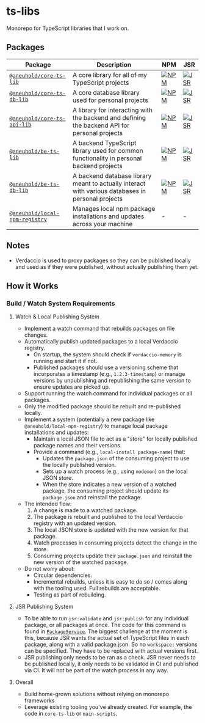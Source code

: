 # ts-libs

Monorepo for TypeScript libraries that I work on.

## Packages

<!-- prettier-ignore -->
| Package | Description | NPM | JSR |
|---------|-------------|-----|-----|
| [`@aneuhold/core-ts-lib`](packages/core-ts-lib) | A core library for all of my TypeScript projects | [![NPM](https://img.shields.io/npm/v/%40aneuhold%2Fcore-ts-lib)](https://www.npmjs.com/package/@aneuhold/core-ts-lib) | [![JSR](https://jsr.io/badges/@aneuhold/core-ts-lib)](https://jsr.io/@aneuhold/core-ts-lib) |
| [`@aneuhold/core-ts-db-lib`](packages/core-ts-db-lib) | A core database library used for personal projects | [![NPM](https://img.shields.io/npm/v/%40aneuhold%2Fcore-ts-db-lib)](https://www.npmjs.com/package/@aneuhold/core-ts-db-lib) | [![JSR](https://jsr.io/badges/@aneuhold/core-ts-db-lib)](https://jsr.io/@aneuhold/core-ts-db-lib) |
| [`@aneuhold/core-ts-api-lib`](packages/core-ts-api-lib) | A library for interacting with the backend and defining the backend API for personal projects | [![NPM](https://img.shields.io/npm/v/%40aneuhold%2Fcore-ts-api-lib)](https://www.npmjs.com/package/@aneuhold/core-ts-api-lib) | [![JSR](https://jsr.io/badges/@aneuhold/core-ts-api-lib)](https://jsr.io/@aneuhold/core-ts-api-lib) |
| [`@aneuhold/be-ts-lib`](packages/be-ts-lib) | A backend TypeScript library used for common functionality in personal backend projects | [![NPM](https://img.shields.io/npm/v/%40aneuhold%2Fbe-ts-lib)](https://www.npmjs.com/package/@aneuhold/be-ts-lib) | [![JSR](https://jsr.io/badges/@aneuhold/be-ts-lib)](https://jsr.io/@aneuhold/be-ts-lib) |
| [`@aneuhold/be-ts-db-lib`](packages/be-ts-db-lib) | A backend database library meant to actually interact with various databases in personal projects | [![NPM](https://img.shields.io/npm/v/%40aneuhold%2Fbe-ts-db-lib)](https://www.npmjs.com/package/@aneuhold/be-ts-db-lib) | [![JSR](https://jsr.io/badges/@aneuhold/be-ts-db-lib)](https://jsr.io/@aneuhold/be-ts-db-lib) |
| [`@aneuhold/local-npm-registry`](packages/local-npm-registry) | Manages local npm package installations and updates across your machine | - | - |

## Notes

- Verdaccio is used to proxy packages so they can be published locally and used as if they were published, without actually publishing them yet.

## How it Works

### Build / Watch System Requirements

1. Watch & Local Publishing System

   - Implement a watch command that rebuilds packages on file changes.
   - Automatically publish updated packages to a local Verdaccio registry.
     - On startup, the system should check if `verdaccio-memory` is running and start it if not.
     - Published packages should use a versioning scheme that incorporates a timestamp (e.g., `1.2.3-timestamp`) or manage versions by unpublishing and republishing the same version to ensure updates are picked up.
   - Support running the watch command for individual packages or all packages.
   - Only the modified package should be rebuilt and re-published locally.
   - Implement a system (potentially a new package like `@aneuhold/local-npm-registry`) to manage local package installations and updates:
     - Maintain a local JSON file to act as a "store" for locally published package names and their versions.
     - Provide a command (e.g., `local-install package-name`) that:
       - Updates the `package.json` of the consuming project to use the locally published version.
       - Sets up a watch process (e.g., using `nodemon`) on the local JSON store.
       - When the store indicates a new version of a watched package, the consuming project should update its `package.json` and reinstall the package.
   - The intended flow:
     1. A change is made to a watched package.
     2. The package is rebuilt and published to the local Verdaccio registry with an updated version.
     3. The local JSON store is updated with the new version for that package.
     4. Watch processes in consuming projects detect the change in the store.
     5. Consuming projects update their `package.json` and reinstall the new version of the watched package.
   - Do not worry about:
     - Circular dependencies.
     - Incremental rebuilds, unless it is easy to do so / comes along with the tooling used. Full rebuilds are acceptable.
     - Testing as part of rebuilding.

2. JSR Publishing System

   - To be able to run `jsr:validate` and `jsr:publish` for any individual package, or all packages at once. The code for this command is found in [`PackageService`](packages/core-ts-lib/src/services/PackageService.ts). The biggest challenge at the moment is this, because JSR wants the actual set of TypeScript files in each package, along with a valid package.json. So no `workspace:` versions can be specified. They have to be replaced with actual versions first.
   - JSR publishing only needs to be ran as a check. JSR never needs to be published locally, it only needs to be validated in CI and published via CI. It will not be part of the watch process in any way.

3. Overall

   - Build home-grown solutions without relying on monorepo frameworks
   - Leverage existing tooling you've already created. For example, the code in `core-ts-lib` or `main-scripts`.
